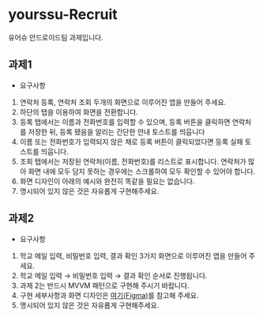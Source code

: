 # yourssu-Recruit
유어슈 안드로이드팀 과제입니다.
## 과제1
- 요구사항

1. 연락처 등록, 연락처 조회 두개의 화면으로 이루어진 앱을 만들어 주세요.
2. 하단의 탭을 이용하여 화면을 전환합니다.
3. 등록 탭에서는 이름과 전화번호를 입력할 수 있으며, 등록 버튼을 클릭하면 연락처를 저장한 뒤, 등록 됐음을 알리는 간단한 안내 토스트를 띄웁니다
4. 이름 또는 전화번호가 입력되지 않은 채로 등록 버튼이 클릭되었다면 등록 실패 토스트를 띄웁니다.
5. 조회 탭에서는 저장된 연락처(이름, 전화번호)를 리스트로 표시합니다. 연락처가 많아 화면 내에 모두 담지 못하는 경우에는 스크롤하여 모두 확인할 수 있어야 합니다.
6. 화면 디자인이 아래의 예시와 완전히 똑같을 필요는 없습니다.
7. 명시되어 있지 않은 것은 자유롭게 구현해주세요.

## 과제2
- 요구사항
1. 학교 메일 입력, 비밀번호 입력, 결과 확인 3가지 화면으로 이루어진 앱을 만들어 주세요.
2. 학교 메일 입력 → 비밀번호 입력 → 결과 확인 순서로 진행됩니다.
3. 과제 2는 반드시 MVVM 패턴으로 구현해 주시기 바랍니다.
4. 구현 세부사항과 화면 디자인은 [여기(Figma)](https://www.figma.com/file/Gqnw00NNtKZ46KkloVcWKV/2023-1-%EC%95%88%EB%93%9C%EB%A1%9C%EC%9D%B4%EB%93%9C-%ED%8C%80-%EB%A6%AC%EC%BF%A0%EB%A5%B4%ED%8C%85-%EA%B3%BC%EC%A0%9C-2?node-id=0%3A1&t=6mhI34FEfTidBBiN-1)를 참고해 주세요.
5. 명시되어 있지 않은 것은 자유롭게 구현해주세요.
